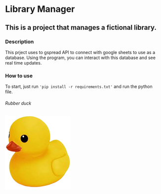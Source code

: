 # Library Manager

## This is a project that manages a fictional library.

### Description

This prject uses to gspread API to connect with google sheets to use as a database. Using the program, you can interact with this database and see real time updates.

### How to use

To start, just run `'pip install -r requirements.txt'` and run the python file.

###### Rubber duck 
![rubber duck](assets/duck.png "A duck made out of rubber")